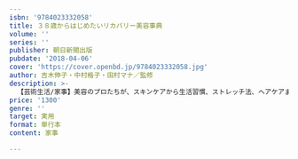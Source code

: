 ```yaml
---
isbn: '9784023332058'
title: ３８歳からはじめたいリカバリー美容事典
volume: ''
series: ''
publisher: 朝日新聞出版
pubdate: '2018-04-06'
cover: 'https://cover.openbd.jp/9784023332058.jpg'
author: 吉木伸子・中村格子・田村マナ／監修
description: >-
  【芸術生活/家事】美容のプロたちが、スキンケアから生活習慣、ストレッチ法、ヘアケアまで30代後半からはじめたい正しい「自分ケア」を解説。年齢に合わせた肌やカラダの悩みへの対処法も紹介。巻末には最新美容医療情報が充実。
price: '1300'
genre: ''
target: 実用
format: 単行本
content: 家事

---
```

